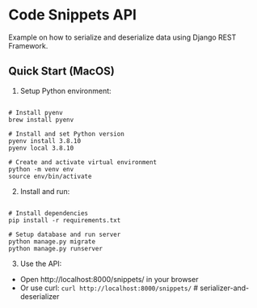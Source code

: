 # Code Snippets API

Example on how to serialize and deserialize data using Django REST Framework.

## Quick Start (MacOS)

1. Setup Python environment:
```

# Install pyenv
brew install pyenv

# Install and set Python version
pyenv install 3.8.10
pyenv local 3.8.10

# Create and activate virtual environment
python -m venv env
source env/bin/activate
```

2. Install and run:
```

# Install dependencies
pip install -r requirements.txt

# Setup database and run server
python manage.py migrate
python manage.py runserver
```

3. Use the API:
- Open http://localhost:8000/snippets/ in your browser
- Or use curl: `curl http://localhost:8000/snippets/` # serializer-and-deserializer
